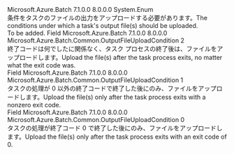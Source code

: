 <Type Name="OutputFileUploadCondition" FullName="Microsoft.Azure.Batch.Common.OutputFileUploadCondition">
  <TypeSignature Language="C#" Value="public enum OutputFileUploadCondition" />
  <TypeSignature Language="ILAsm" Value=".class public auto ansi sealed OutputFileUploadCondition extends System.Enum" />
  <TypeSignature Language="DocId" Value="T:Microsoft.Azure.Batch.Common.OutputFileUploadCondition" />
  <TypeSignature Language="VB.NET" Value="Public Enum OutputFileUploadCondition" />
  <TypeSignature Language="F#" Value="type OutputFileUploadCondition = " />
  <AssemblyInfo>
    <AssemblyName>Microsoft.Azure.Batch</AssemblyName>
    <AssemblyVersion>7.1.0.0</AssemblyVersion>
    <AssemblyVersion>8.0.0.0</AssemblyVersion>
  </AssemblyInfo>
  <Base>
    <BaseTypeName>System.Enum</BaseTypeName>
  </Base>
  <Docs>
    <summary>
            <span data-ttu-id="98d64-101">条件をタスクのファイルの出力をアップロードする必要があります。</span><span class="sxs-lookup"><span data-stu-id="98d64-101">The conditions under which a task's output file(s) should be uploaded.</span></span>
            </summary>
    <remarks>To be added.</remarks>
  </Docs>
  <Members>
    <Member MemberName="TaskCompletion">
      <MemberSignature Language="C#" Value="TaskCompletion" />
      <MemberSignature Language="ILAsm" Value=".field public static literal valuetype Microsoft.Azure.Batch.Common.OutputFileUploadCondition TaskCompletion = int32(2)" />
      <MemberSignature Language="DocId" Value="F:Microsoft.Azure.Batch.Common.OutputFileUploadCondition.TaskCompletion" />
      <MemberSignature Language="VB.NET" Value="TaskCompletion" />
      <MemberSignature Language="F#" Value="TaskCompletion = 2" Usage="Microsoft.Azure.Batch.Common.OutputFileUploadCondition.TaskCompletion" />
      <MemberType>Field</MemberType>
      <AssemblyInfo>
        <AssemblyName>Microsoft.Azure.Batch</AssemblyName>
        <AssemblyVersion>7.1.0.0</AssemblyVersion>
        <AssemblyVersion>8.0.0.0</AssemblyVersion>
      </AssemblyInfo>
      <ReturnValue>
        <ReturnType>Microsoft.Azure.Batch.Common.OutputFileUploadCondition</ReturnType>
      </ReturnValue>
      <MemberValue>2</MemberValue>
      <Docs>
        <summary>
            <span data-ttu-id="98d64-102">終了コードは何でしたに関係なく、タスク プロセスの終了後は、ファイルをアップロードします。</span><span class="sxs-lookup"><span data-stu-id="98d64-102">Upload the file(s) after the task process exits, no matter what the exit code was.</span></span>
            </summary>
      </Docs>
    </Member>
    <Member MemberName="TaskFailure">
      <MemberSignature Language="C#" Value="TaskFailure" />
      <MemberSignature Language="ILAsm" Value=".field public static literal valuetype Microsoft.Azure.Batch.Common.OutputFileUploadCondition TaskFailure = int32(1)" />
      <MemberSignature Language="DocId" Value="F:Microsoft.Azure.Batch.Common.OutputFileUploadCondition.TaskFailure" />
      <MemberSignature Language="VB.NET" Value="TaskFailure" />
      <MemberSignature Language="F#" Value="TaskFailure = 1" Usage="Microsoft.Azure.Batch.Common.OutputFileUploadCondition.TaskFailure" />
      <MemberType>Field</MemberType>
      <AssemblyInfo>
        <AssemblyName>Microsoft.Azure.Batch</AssemblyName>
        <AssemblyVersion>7.1.0.0</AssemblyVersion>
        <AssemblyVersion>8.0.0.0</AssemblyVersion>
      </AssemblyInfo>
      <ReturnValue>
        <ReturnType>Microsoft.Azure.Batch.Common.OutputFileUploadCondition</ReturnType>
      </ReturnValue>
      <MemberValue>1</MemberValue>
      <Docs>
        <summary>
            <span data-ttu-id="98d64-103">タスクの処理が 0 以外の終了コードで終了した後にのみ、ファイルをアップロードします。</span><span class="sxs-lookup"><span data-stu-id="98d64-103">Upload the file(s) only after the task process exits with a nonzero exit code.</span></span>
            </summary>
      </Docs>
    </Member>
    <Member MemberName="TaskSuccess">
      <MemberSignature Language="C#" Value="TaskSuccess" />
      <MemberSignature Language="ILAsm" Value=".field public static literal valuetype Microsoft.Azure.Batch.Common.OutputFileUploadCondition TaskSuccess = int32(0)" />
      <MemberSignature Language="DocId" Value="F:Microsoft.Azure.Batch.Common.OutputFileUploadCondition.TaskSuccess" />
      <MemberSignature Language="VB.NET" Value="TaskSuccess" />
      <MemberSignature Language="F#" Value="TaskSuccess = 0" Usage="Microsoft.Azure.Batch.Common.OutputFileUploadCondition.TaskSuccess" />
      <MemberType>Field</MemberType>
      <AssemblyInfo>
        <AssemblyName>Microsoft.Azure.Batch</AssemblyName>
        <AssemblyVersion>7.1.0.0</AssemblyVersion>
        <AssemblyVersion>8.0.0.0</AssemblyVersion>
      </AssemblyInfo>
      <ReturnValue>
        <ReturnType>Microsoft.Azure.Batch.Common.OutputFileUploadCondition</ReturnType>
      </ReturnValue>
      <MemberValue>0</MemberValue>
      <Docs>
        <summary>
            <span data-ttu-id="98d64-104">タスクの処理が終了コード 0 で終了した後にのみ、ファイルをアップロードします。</span><span class="sxs-lookup"><span data-stu-id="98d64-104">Upload the file(s) only after the task process exits with an exit code of 0.</span></span>
            </summary>
      </Docs>
    </Member>
  </Members>
</Type>